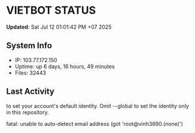 # VIETBOT STATUS
**Updated**: Sat Jul 12 01:01:42 PM +07 2025

## System Info
- IP: 103.77.172.150
- Uptime: up 6 days, 16 hours, 49 minutes
- Files: 32443

## Last Activity

to set your account's default identity.
Omit --global to set the identity only in this repository.

fatal: unable to auto-detect email address (got 'root@vinh3690.(none)')
